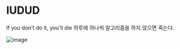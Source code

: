 # IUDUD
If you don't do it, you'll die
하루에 하나씩 알고리즘을 하지 않으면 죽는다.

![image](https://github.com/GAME-CODING-TEST/IUDUD/assets/26815767/4e45eefd-d32b-447f-8131-4a109cf92a38)
